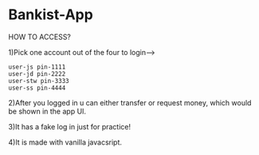 # Bankist-App

HOW TO ACCESS?

1)Pick one account out of the four to login-->

    user-js pin-1111
    user-jd pin-2222
    user-stw pin-3333
    user-ss pin-4444

2)After you logged in u can either transfer or request money,
which would be shown in the app UI.

3)It has a fake log in just for practice!

4)It is made with vanilla javacsript.


